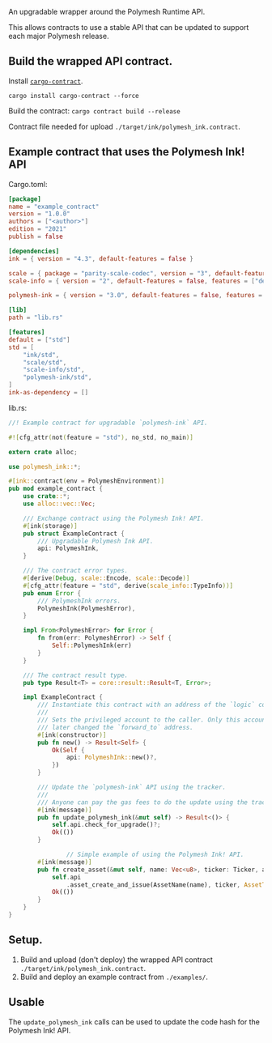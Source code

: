 An upgradable wrapper around the Polymesh Runtime API.

This allows contracts to use a stable API that can be updated
to support each major Polymesh release.

## Build the wrapped API contract.

Install [`cargo-contract`](https://github.com/paritytech/cargo-contract).
```
cargo install cargo-contract --force
```

Build the contract:
`cargo contract build --release`

Contract file needed for upload `./target/ink/polymesh_ink.contract`.

## Example contract that uses the Polymesh Ink! API

Cargo.toml:
```toml
[package]
name = "example_contract"
version = "1.0.0"
authors = ["<author>"]
edition = "2021"
publish = false

[dependencies]
ink = { version = "4.3", default-features = false }

scale = { package = "parity-scale-codec", version = "3", default-features = false, features = ["derive"] }
scale-info = { version = "2", default-features = false, features = ["derive"], optional = true }

polymesh-ink = { version = "3.0", default-features = false, features = ["as-library"] }

[lib]
path = "lib.rs"

[features]
default = ["std"]
std = [
    "ink/std",
    "scale/std",
    "scale-info/std",
    "polymesh-ink/std",
]
ink-as-dependency = []
```

lib.rs:
```rust
//! Example contract for upgradable `polymesh-ink` API.

#![cfg_attr(not(feature = "std"), no_std, no_main)]

extern crate alloc;

use polymesh_ink::*;

#[ink::contract(env = PolymeshEnvironment)]
pub mod example_contract {
    use crate::*;
    use alloc::vec::Vec;

    /// Exchange contract using the Polymesh Ink! API.
    #[ink(storage)]
    pub struct ExampleContract {
        /// Upgradable Polymesh Ink API.
        api: PolymeshInk,
    }

    /// The contract error types.
    #[derive(Debug, scale::Encode, scale::Decode)]
    #[cfg_attr(feature = "std", derive(scale_info::TypeInfo))]
    pub enum Error {
        /// PolymeshInk errors.
        PolymeshInk(PolymeshError),
    }

    impl From<PolymeshError> for Error {
        fn from(err: PolymeshError) -> Self {
            Self::PolymeshInk(err)
        }
    }

    /// The contract result type.
    pub type Result<T> = core::result::Result<T, Error>;

    impl ExampleContract {
        /// Instantiate this contract with an address of the `logic` contract.
        ///
        /// Sets the privileged account to the caller. Only this account may
        /// later changed the `forward_to` address.
        #[ink(constructor)]
        pub fn new() -> Result<Self> {
            Ok(Self {
                api: PolymeshInk::new()?,
            })
        }

        /// Update the `polymesh-ink` API using the tracker.
        ///
        /// Anyone can pay the gas fees to do the update using the tracker.
        #[ink(message)]
        pub fn update_polymesh_ink(&mut self) -> Result<()> {
            self.api.check_for_upgrade()?;
            Ok(())
        }

				// Simple example of using the Polymesh Ink! API.
        #[ink(message)]
        pub fn create_asset(&mut self, name: Vec<u8>, ticker: Ticker, amount: Balance) -> Result<()> {
            self.api
                .asset_create_and_issue(AssetName(name), ticker, AssetType::EquityCommon, true, Some(amount))?;
            Ok(())
        }
    }
}
```

## Setup.

1. Build and upload (don't deploy) the wrapped API contract `./target/ink/polymesh_ink.contract`.
2. Build and deploy an example contract from `./examples/`.

## Usable

The `update_polymesh_ink` calls can be used to update the code hash for the Polymesh Ink! API.
